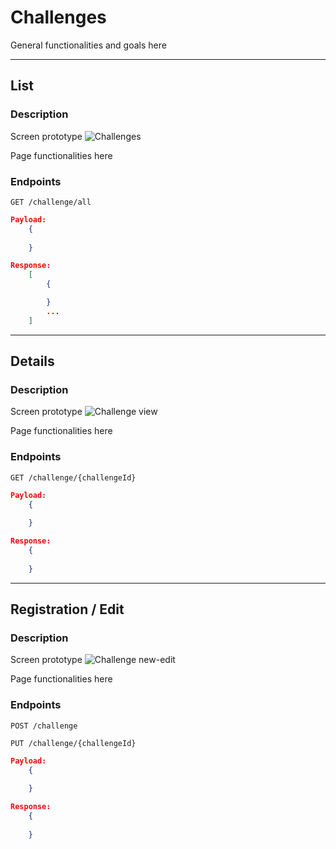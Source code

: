 # Challenges 

General functionalities and goals here

---

## List

### **Description**
Screen prototype
![Challenges](https://user-images.githubusercontent.com/34667580/170929141-ac7d64a1-5f30-496b-a47f-8c8a45e492b4.png)

Page functionalities here

### **Endpoints**
`GET /challenge/all`
```json
Payload:
    {
        
    }

Response:
    [
        {

        }
        ...
    ]
```

---

## Details

### **Description**
Screen prototype
![Challenge view](https://user-images.githubusercontent.com/34667580/170929318-2f8dd5bf-5f9e-415a-96ea-599d8a9da8c0.png)

Page functionalities here

### **Endpoints**
`GET /challenge/{challengeId}`
```json
Payload:
    {
        
    }

Response:
    {
        
    }
```
---
## Registration / Edit

### **Description**
Screen prototype
![Challenge new-edit](https://user-images.githubusercontent.com/34667580/170929330-7c2e474f-1f2e-4d0d-9fa0-5c0fa2490299.png)

Page functionalities here

### **Endpoints**
`POST /challenge`

`PUT /challenge/{challengeId}`
```json
Payload:
    {
        
    }

Response:
    {
       
    }
```

